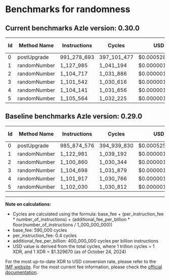 # Benchmarks for randomness

## Current benchmarks Azle version: 0.30.0

| Id  | Method Name  | Instructions | Cycles      | USD           | USD/Million Calls | Change                              |
| --- | ------------ | ------------ | ----------- | ------------- | ----------------- | ----------------------------------- |
| 0   | postUpgrade  | 991_278_693  | 397_101_477 | $0.0005280139 | $528.01           | <font color="red">+5_404_117</font> |
| 1   | randomNumber | 1_127_985    | 1_041_194   | $0.0000013844 | $1.38             | <font color="red">+5_004</font>     |
| 2   | randomNumber | 1_104_717    | 1_031_886   | $0.0000013721 | $1.37             | <font color="red">+3_857</font>     |
| 3   | randomNumber | 1_101_542    | 1_030_616   | $0.0000013704 | $1.37             | <font color="green">-3_156</font>   |
| 4   | randomNumber | 1_104_141    | 1_031_656   | $0.0000013718 | $1.37             | <font color="red">+2_224</font>     |
| 5   | randomNumber | 1_105_564    | 1_032_225   | $0.0000013725 | $1.37             | <font color="red">+3_534</font>     |

## Baseline benchmarks Azle version: 0.29.0

| Id  | Method Name  | Instructions | Cycles      | USD           | USD/Million Calls |
| --- | ------------ | ------------ | ----------- | ------------- | ----------------- |
| 0   | postUpgrade  | 985_874_576  | 394_939_830 | $0.0005251396 | $525.13           |
| 1   | randomNumber | 1_122_981    | 1_039_192   | $0.0000013818 | $1.38             |
| 2   | randomNumber | 1_100_860    | 1_030_344   | $0.0000013700 | $1.37             |
| 3   | randomNumber | 1_104_698    | 1_031_879   | $0.0000013721 | $1.37             |
| 4   | randomNumber | 1_101_917    | 1_030_766   | $0.0000013706 | $1.37             |
| 5   | randomNumber | 1_102_030    | 1_030_812   | $0.0000013706 | $1.37             |

---

**Note on calculations:**

- Cycles are calculated using the formula: base_fee + (per_instruction_fee \* number_of_instructions) + (additional_fee_per_billion \* floor(number_of_instructions / 1_000_000_000))
- base_fee: 590_000 cycles
- per_instruction_fee: 0.4 cycles
- additional_fee_per_billion: 400_000_000 cycles per billion instructions
- USD value is derived from the total cycles, where 1 trillion cycles = 1 XDR, and 1 XDR = $1.329670 (as of October 24, 2024)

For the most up-to-date XDR to USD conversion rate, please refer to the [IMF website](https://www.imf.org/external/np/fin/data/rms_sdrv.aspx).
For the most current fee information, please check the [official documentation](https://internetcomputer.org/docs/current/developer-docs/gas-cost#execution).
